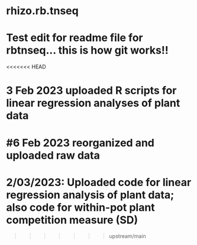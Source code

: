 # rhizo.rb.tnseq

# Test edit for readme file for rbtnseq... this is how git works!!

<<<<<<< HEAD
# 3 Feb 2023 uploaded R scripts for linear regression analyses of plant data

#6 Feb 2023 reorganized and uploaded raw data
=======
# 2/03/2023: Uploaded code for linear regression analysis of plant data; also code for within-pot plant competition measure (SD)
>>>>>>> upstream/main
